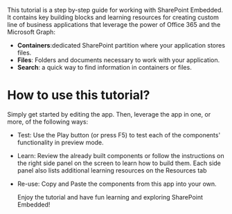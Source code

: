 This tutorial is a step by-step guide for working with SharePoint Embedded. It contains key building blocks and learning resources for creating custom line of business applications that leverage the power of Office 365 and the Microsoft Graph:

* **Containers**:dedicated SharePoint partition where your application stores files.
* **Files**: Folders and documents necessary to work with your application.
* **Search**: a quick way to find information in containers or files.

# How to use this tutorial?

Simply get started by editing the app. Then, leverage the app in one, or more, of the following ways:

* Test: Use the Play button (or press F5) to test each of the components' functionality in preview mode.
* Learn: Review the already built components or follow the instructions on the right side panel on the screen to learn how to build them. Each side panel also lists additional learning resources on the Resources tab
* Re-use: Copy and Paste the components from this app into your own.

  Enjoy the tutorial and have fun learning and exploring SharePoint Embedded!
